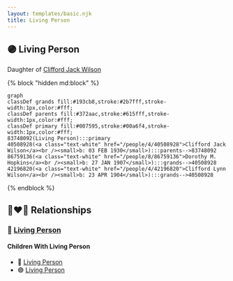 ```yaml
---
layout: templates/basic.njk
title: Living Person
---
```

## 🟣 Living Person

Daughter of [Clifford Jack Wilson](/people/4/40508928)

{% block "hidden md:block" %}
```mermaid
graph
classDef grands fill:#193cb8,stroke:#2b7fff,stroke-width:1px,color:#fff;
classDef parents fill:#372aac,stroke:#615fff,stroke-width:1px,color:#fff;
classDef primary fill:#007595,stroke:#00a6f4,stroke-width:1px,color:#fff;
83748092(Living Person):::primary
40508928(<a class="text-white" href="/people/4/40508928">Clifford Jack Wilson</a><br /><small>b: 03 FEB 1930</small>):::parents-->83748092
86759136(<a class="text-white" href="/people/8/86759136">Dorothy M. Hopkins</a><br /><small>b: 27 JAN 1907</small>):::grands-->40508928
42196820(<a class="text-white" href="/people/4/42196820">Clifford Lynn Wilson</a><br /><small>b: 23 APR 1904</small>):::grands-->40508928
```
{% endblock %}

## 👩‍❤️‍👨 Relationships

### 🔵 [Living Person](/people/3/35705375)

#### Children With Living Person
* 🔵 [Living Person](/people/6/66460364)
* 🟣 [Living Person](/people/2/20425620)